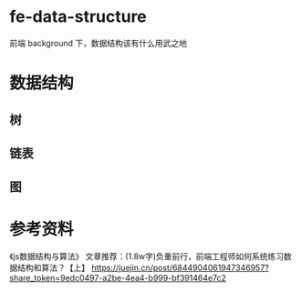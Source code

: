 # fe-data-structure

前端 background 下，数据结构该有什么用武之地

# 数据结构

## 树

## 链表

## 图





# 参考资料

《js数据结构与算法》
文章推荐：(1.8w字)负重前行，前端工程师如何系统练习数据结构和算法？【上】  https://juejin.cn/post/6844904061947346957?share_token=9edc0497-a2be-4ea4-b999-bf391464e7c2